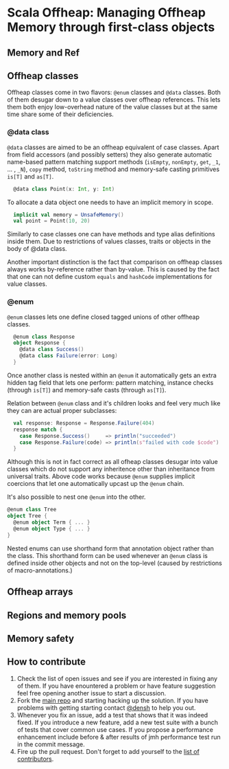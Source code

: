 # Scala Offheap: Managing Offheap Memory through first-class objects

## Memory and Ref

## Offheap classes

Offheap classes come in two flavors: `@enum` classes and `@data` classes. Both of them
desugar down to a value classes over offheap references. This lets them both enjoy
low-overhead nature of the value classes but at the same time share some of their
deficiencies.

### @data class

`@data` classes are aimed to be an offheap equivalent of case classes. Apart from field
accessors (and possibly setters) they also generate automatic name-based pattern matching
support methods (`isEmpty`, `nonEmpty`, `get`, `_1`, ... , `_N`), `copy` method,
`toString` method and memory-safe casting primitives `is[T]` and `as[T]`.

```scala
  @data class Point(x: Int, y: Int)
```

To allocate a data object one needs to have an implicit memory in scope.

```scala
  implicit val memory = UnsafeMemory()
  val point = Point(10, 20)
```

Similarly to case classes one can have methods and type alias definitions inside them.
Due to restrictions of values classes, traits or objects in the body of @data class.

Another important distinction is the fact that comparison on offheap classes always
works by-reference rather than by-value. This is caused by the fact that one can not define
custom `equals` and `hashCode` implementations for value classes.

### @enum

`@enum` classes lets one define closed tagged unions of other offheap classes.

```scala
  @enum class Response
  object Response {
    @data class Success()
    @data class Failure(error: Long)
  }
```

Once another class is nested within an `@enum` it automatically gets an extra hidden tag
field that lets one perform: pattern matching, instance checks (through `is[T]`) and
memory-safe casts (through `as[T]`).

Relation between `@enum` class and it's children looks and feel very much like they can
are actual proper subclasses:

```scala
  val response: Response = Response.Failure(404)
  response match {
    case Response.Success()     => println("succeeded")
    case Response.Failure(code) => println(s"failed with code $code")
  }
```

Although this is not in fact correct as all ofheap classes desugar into value classes
which do not support any inheritence other than inheritance from universal traits.
Above code works because `@enum` supplies implicit coercions that let
one automatically upcast up the `@enum` chain.

It's also possible to nest one `@enum` into the other.

```scala
@enum class Tree
object Tree {
  @enum object Term { ... }
  @enum object Type { ... }
}
```

Nested enums can use shorthand form that annotation object rather than the class. This
shorthand form can be used whenever an `@enum` class is defined inside other objects and
not on the top-level (caused by restrictions of macro-annotations.)

## Offheap arrays

## Regions and memory pools

## Memory safety

## How to contribute

1. Check the list of open issues and see if you are interested in fixing any of them.
   If you have enountered a problem or have feature suggestion feel free opening another
   issue to start a discussion.
1. Fork the [main repo](https://github.com/desh/scala-offheap) and starting hacking up
   the solution. If you have problems with getting starting contact
   [@densh](https://github.com/densh) to help you out.
1. Whenever you fix an issue, add a test that shows that it was indeed fixed. If you
   introduce a new feature, add a new test suite with a bunch of tests that cover common
   use cases. If you propose a performance enhancement include before & after results of
   jmh performance test run in the commit message.
1. Fire up the pull request. Don't forget to add yourself to the
   [list of contributors](https://github.com/densh/scala-offheap/blob/master/AUTHORS.md).
